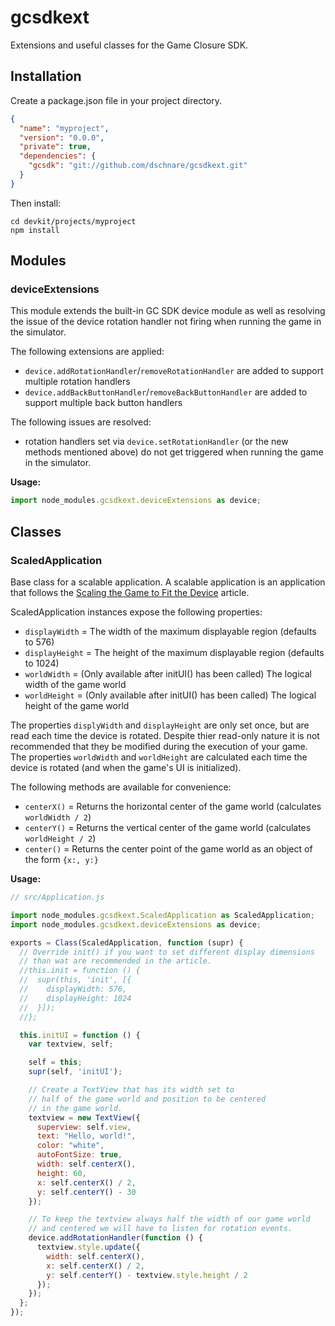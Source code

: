 gcsdkext
========

Extensions and useful classes for the Game Closure SDK.

Installation
-------------

Create a package.json file in your project directory.

````json
{
  "name": "myproject",
  "version": "0.0.0",
  "private": true,
  "dependencies": {
    "gcsdk": "git://github.com/dschnare/gcsdkext.git"
  }
}
````

Then install:

````shell
cd devkit/projects/myproject
npm install
````

## Modules

### deviceExtensions

This module extends the built-in GC SDK device module as well as resolving the issue of the device rotation handler not firing when running the game in the simulator.

The following extensions are applied:

- `device.addRotationHandler`/`removeRotationHandler` are added to support multiple rotation handlers
- `device.addBackButtonHandler`/`removeBackButtonHandler` are added to support multiple back button handlers

The following issues are resolved:

- rotation handlers set via `device.setRotationHandler` (or the new methods mentioned above) do not get triggered when running the game in the simulator.

**Usage:**

````javascript
import node_modules.gcsdkext.deviceExtensions as device;
````


## Classes

### ScaledApplication

Base class for a scalable application. A scalable application is an application that follows the [Scaling the Game to Fit the Device](http://docs.gameclosure.com/guide/scaling.html) article.

ScaledApplication instances expose the following properties:

- `displayWidth` = The width of the maximum displayable region (defaults to 576)
- `displayHeight` = The height of the maximum displayable region (defaults to 1024)
- `worldWidth` = (Only available after initUI() has been called) The logical width of the game world
- `worldHeight` = (Only available after initUI() has been called) The logical height of the game world

The properties `displyWidth` and `displayHeight` are only set once, but are read each time the device is rotated.
Despite thier read-only nature it is not recommended that they be modified during the execution of your game.
The properties `worldWidth` and `worldHeight` are calculated each time the device is rotated (and when the game's UI is initialized).

The following methods are available for convenience:

- `centerX()` = Returns the horizontal center of the game world (calculates `worldWidth / 2`)
- `centerY()` = Returns the vertical center of the game world (calculates `worldHeight / 2`)
- `center()` = Returns the center point of the game world as an object of the form `{x:, y:}`


**Usage:**

````javascript
// src/Application.js

import node_modules.gcsdkext.ScaledApplication as ScaledApplication;
import node_modules.gcsdkext.deviceExtensions as device;

exports = Class(ScaledApplication, function (supr) {
  // Override init() if you want to set different display dimensions
  // than wat are recommended in the article.
  //this.init = function () {
  //  supr(this, 'init', [{
  //    displayWidth: 576,
  //    displayHeight: 1024
  //  }]);
  //};

  this.initUI = function () {
    var textview, self;

    self = this;
    supr(self, 'initUI');

    // Create a TextView that has its width set to
    // half of the game world and position to be centered
    // in the game world.
    textview = new TextView({
      superview: self.view,
      text: "Hello, world!",
      color: "white",
      autoFontSize: true,
      width: self.centerX(),
      height: 60,
      x: self.centerX() / 2,
      y: self.centerY() - 30
    });

    // To keep the textview always half the width of our game world
    // and centered we will have to listen for rotation events.
    device.addRotationHandler(function () {
      textview.style.update({
        width: self.centerX(),
        x: self.centerX() / 2,
        y: self.centerY() - textview.style.height / 2
      });
    });
  };
});
````